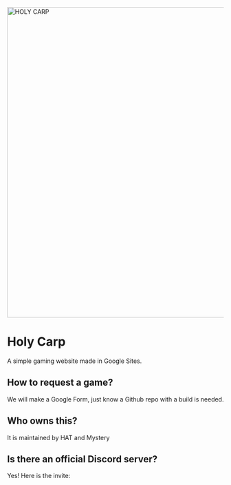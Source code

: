 <img width="1280" height="720" alt="HOLY CARP" src="https://github.com/user-attachments/assets/75445a1f-abeb-4dfe-bea0-17dee5d6e108" />

# Holy Carp
A simple gaming website made in Google Sites.

## How to request a game?
We will make a Google Form, just know a Github repo with a build is needed.

## Who owns this?
It is maintained by HAT and Mystery

## Is there an official Discord server?
Yes! Here is the invite: 
